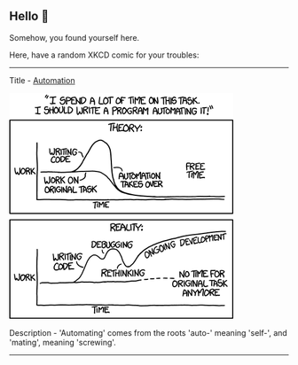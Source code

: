 ## Hello 👀

Somehow, you found yourself here.

Here, have a random XKCD comic for your troubles:

-----------------------------------

Title - [Automation](https://xkcd.com/1319)

![Automation](./random_comic.png)

Description - 'Automating' comes from the roots 'auto-' meaning 'self-', and 'mating', meaning 'screwing'.

-----------------------------------
